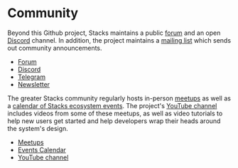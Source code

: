 # Community

Beyond this Github project,
Stacks maintains a public [forum](https://forum.stacks.org) and an
open [Discord](https://discord.com/invite/XYdRyhf) channel. In addition, the project
maintains a [mailing list](https://newsletter.stacks.org/) which sends out
community announcements.

- [Forum](https://forum.stacks.org)
- [Discord](https://discord.com/invite/XYdRyhf)
- [Telegram](https://t.me/StacksChat)
- [Newsletter](https://newsletter.stacks.org/)

The greater Stacks community regularly hosts in-person
[meetups](https://www.meetup.com/topics/blockstack/) as well as a [calendar of Stacks ecosystem events](https://community.stacks.org/events#calendar). The project's
[YouTube channel](https://www.youtube.com/channel/UC3J2iHnyt2JtOvtGVf_jpHQ) includes
videos from some of these meetups, as well as video tutorials to help new
users get started and help developers wrap their heads around the system's
design.

- [Meetups](https://www.meetup.com/topics/blockstack/)
- [Events Calendar](https://community.stacks.org/events#calendar)
- [YouTube channel](https://www.youtube.com/channel/UC3J2iHnyt2JtOvtGVf_jpHQ)
